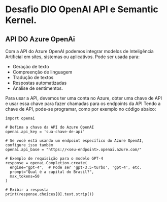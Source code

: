 # Desafio DIO OpenAI API e Semantic Kernel.

## API DO Azure OpenAi
Com a API do Azure OpenAI podemos integrar modelos de Inteligência Artificial em sites, sistemas ou aplicativos.
Pode ser usada para:
* Geração de texto
* Compreenção de linguagem
* Tradução de textos
* Respostas automatizadas
* Análise de sentimentos.

Para usar a API, devemos ter uma conta no Azure, obter uma chave de API e usar essa chave para fazer chamadas para os endpoints da API
Tendo a chave de API, pode-se programar, como por exemplo no código abaixo:

```
import openai

# Defina a chave da API do Azure OpenAI
openai.api_key = 'sua-chave-de-api'

# Se você está usando um endpoint específico do Azure OpenAI, configure isso também
openai.api_base = "https://<seu-endpoint>.openai.azure.com/"

# Exemplo de requisição para o modelo GPT-4
response = openai.Completion.create(
  engine="gpt-4",  # Pode ser 'gpt-3.5-turbo', 'gpt-4', etc.
  prompt="Qual é a capital do Brasil?",
  max_tokens=50
)

# Exibir a resposta
print(response.choices[0].text.strip())
```

